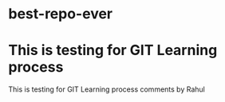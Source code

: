 # best-repo-ever

# This is testing for GIT Learning process

This is testing for GIT Learning process comments by Rahul